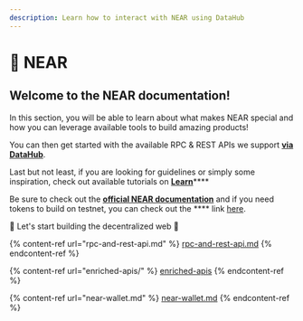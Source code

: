 ```yaml
---
description: Learn how to interact with NEAR using DataHub
---
```


# 🌈 NEAR

## Welcome to the NEAR documentation!

In this section, you will be able to learn about what makes NEAR special and how you can leverage available tools to build amazing products!

You can then get started with the available RPC & REST APIs we support [**via DataHub**](https://datahub.figment.io/signup).

Last but not least, if you are looking for guidelines or simply some inspiration, check out available tutorials on [**Learn**](https://learn.figment.io/protocols/near)****

Be sure to check out the [**official NEAR documentation**](https://docs.near.org/docs/roles/developer/quickstart) and if you need tokens to build on testnet, you can check out the **** link [here](https://wallet.testnet.near.org).

🚀 Let's start building the decentralized web 🚀

{% content-ref url="rpc-and-rest-api.md" %}
[rpc-and-rest-api.md](rpc-and-rest-api.md)
{% endcontent-ref %}

{% content-ref url="enriched-apis/" %}
[enriched-apis](enriched-apis/)
{% endcontent-ref %}

{% content-ref url="near-wallet.md" %}
[near-wallet.md](near-wallet.md)
{% endcontent-ref %}
